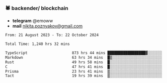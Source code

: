 ### 🕷 backender/ blockchain
- **telegram** @emoww
- **mail** nikita.poznyakov@gmail.com

<!--START_SECTION:waka-->

```txt
From: 21 August 2023 - To: 22 October 2024

Total Time: 1,240 hrs 32 mins

TypeScript                    873 hrs 44 mins █████████████████▓░░░░░░░   70.18 %
Markdown                      63 hrs 34 mins  █▒░░░░░░░░░░░░░░░░░░░░░░░   05.11 %
Rust                          49 hrs 58 mins  █░░░░░░░░░░░░░░░░░░░░░░░░   04.01 %
C                             47 hrs 41 mins  █░░░░░░░░░░░░░░░░░░░░░░░░   03.83 %
Prisma                        23 hrs 41 mins  ▒░░░░░░░░░░░░░░░░░░░░░░░░   01.90 %
Tact                          19 hrs 39 mins  ▒░░░░░░░░░░░░░░░░░░░░░░░░   01.58 %
```

<!--END_SECTION:waka-->




